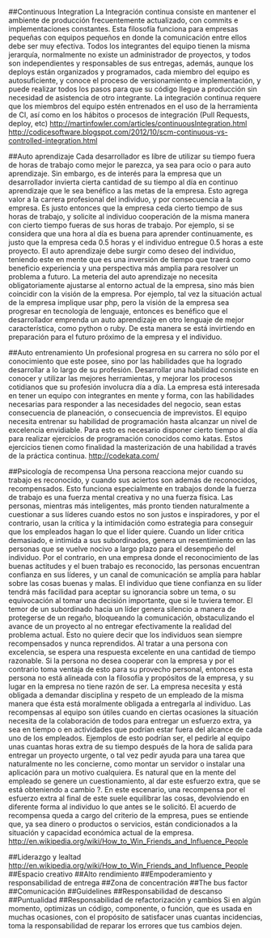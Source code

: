 ##Continuous Integration
La Integración continua consiste en mantener el ambiente de producción frecuentemente actualizado, con commits e implementaciones constantes.
Esta filosofía funciona para empresas pequeñas con equipos pequeños en donde la comunicación entre ellos debe ser muy efectiva.
Todos los integrantes del equipo tienen la misma jerarquía, normalmente no existe un administrador de proyectos, y todos son independientes y responsables de sus entregas, además, aunque los deploys están organizados y programados, cada miembro del equipo es autosuficiente, y conoce el proceso de versionamiento e implementación, y puede realizar todos los pasos para que su código llegue a producción sin necesidad de asistencia de otro integrante.
La integración continua requere que los miembros del equipo estén entrenados en el uso de la herramienta de CI, así como en los hábitos o procesos de integración (Pull Requests, deploy, etc)
http://martinfowler.com/articles/continuousIntegration.html
http://codicesoftware.blogspot.com/2012/10/scm-continuous-vs-controlled-integration.html


##Auto aprendizaje
Cada desarrollador es libre de utilizar su tiempo fuera de horas de trabajo como mejor le parezca, ya sea para ocio o para auto aprendizaje. Sin embargo, es de interés para la empresa que un desarrollador invierta cierta cantidad de su tiempo al día en continuo aprendizaje que le sea benéfico a las metas de la empresa. Esto agrega valor a la carrera profesional del individuo, y por consecuencia a la empresa.
Es  justo entonces que la empresa ceda cierto tiempo de sus horas de trabajo, y solicite al individuo cooperación de la misma manera con cierto tiempo fueras de sus horas de trabajo. Por ejemplo, si se considera que una hora al día es buena para aprender continuamente, es justo que la empresa ceda 0.5 horas y el individuo entregue 0.5 horas a este proyecto.
El auto aprendizaje debe surgir como deseo del individuo, teniendo este en mente que es una inversión de tiempo que traerá como beneficio experiencia y una perspectiva más amplia para resolver un problema a futuro.
La meteria del auto aprendizaje no necesita obligatoriamente ajustarse al entorno actual de la empresa, sino más bien coincidir con la visión de la empresa. Por ejemplo, tal vez la situación actual de la empresa implique usar php, pero la visión de la empresa sea progresar en tecnología de lenguaje, entonces es benéfico que el desarrollador emprenda un auto aprendizaje en otro lenguaje de mejor característica, como python o ruby. De esta manera se está invirtiendo en preparación para el futuro próximo de la empresa y el individuo.

##Auto entrenamiento
Un profesional progresa en su carrera no sólo por el conocimiento que este posee, sino por las habilidades que ha logrado desarrollar a lo largo de su profesión. Desarrollar una habilidad consiste en conocer y utilizar las mejores herramientas, y mejorar los procesos cotidianos que su profesión involucra día a día.
La empresa está interesada en tener un equipo con integrantes en mente y forma, con las habilidades necesarias para responder a las necesidades del negocio, sean estas consecuencia de planeación, o consecuencia de imprevistos.
El equipo necesita entrenar su habilidad de programación hasta alcanzar un nivel de excelencia envidiable.
Para esto es necesario disponer cierto tiempo al día para realizar ejercicios de programación conocidos como katas. Estos ejercicios tienen como finalidad la masterización de una habilidad a través de la práctica continua.
http://codekata.com/

##Psicología de recompensa
Una persona reacciona mejor cuando su trabajo es reconocido, y cuando sus aciertos son además de reconocidos, recompensados.
Esto funciona especialmente en trabajos donde la fuerza de trabajo es una fuerza mental creativa y no una fuerza física. Las personas, mientras más inteligentes, más pronto tienden naturalmente a cuestionar a sus líderes cuando estos no son justos e inspiradores, y por el contrario, usan la crítica y la intimidación como estrategia para conseguir que los empleados hagan lo que el líder quiere. Cuando un líder critica demasiado, e intimida a sus subordinados, genera un resentimiento en las personas que se vuelve nocivo a largo plazo para el desempeño del individuo.
Por el contrario, en una empresa donde el reconocimiento de las buenas actitudes y el buen trabajo es reconocido, las personas encuentran confianza en sus líderes, y un canal de comunicación se amplía para hablar sobre las cosas buenas y malas.
El individuo que tiene confianza en su líder tendrá más facilidad para aceptar su ignorancia sobre un tema, o su equivocación al tomar una decisión importante, que si le tuviera temor.
El temor de un subordinado hacia un líder genera silencio a manera de protegerse de un regaño, bloqueando la comunicación, obstaculizando el avance de un proyecto al no entregar efectivamente la realidad del problema actual.
Esto no quiere decir que los individuos sean siempre recompensados y nunca reprendidos.
Al tratar a una persona con excelencia, se espera una respuesta excelente en una cantidad de tiempo razonable. Si la persona no desea cooperar con la empresa y por el contrario toma ventaja de esto para su provecho personal, entonces esta persona no está alineada con la filosofía y propósitos de la empresa, y su lugar en la empresa no tiene razón de ser.
La empresa necesita y está obligada a demandar disciplina y respeto de un empleado de la misma manera que ésta está moralmente obligada a entregarla al individuo.
Las recompensas al equipo son útiles cuando en ciertas ocasiones la situación necesita de la colaboración de todos para entregar un esfuerzo extra, ya sea en tiempo o en actividades que podrían estar fuera del alcance de cada uno de los empleados. Ejemplos de esto podrían ser, el pedirle al equipo unas cuantas horas extra de su tiempo después de la hora de salida para entregar un proyecto urgente, o tal vez pedir ayuda para una tarea que naturalmente no les concierne, como montar un servidor o instalar una aplicación para un motivo cualquiera.
Es natural que en la mente del empleado se genere un cuestionamiento, al dar este esfuerzo extra, que se está obteniendo a cambio ?. En este escenario, una recompensa por el esfuerzo extra al final de este suele equilibrar las cosas, devolviendo en diferente forma al individuo lo que antes se le solicitó.
El acuerdo de recompensa queda a cargo del criterio de la empresa, pues se entiende que, ya sea dinero o productos o servicios, están condicionados a la situación y capacidad económica actual de la empresa.
http://en.wikipedia.org/wiki/How_to_Win_Friends_and_Influence_People

##Liderazgo y lealtad
http://en.wikipedia.org/wiki/How_to_Win_Friends_and_Influence_People
##Espacio creativo
##Alto rendimiento
##Empoderamiento y responsabilidad de entrega
##Zona de concentración
##The bus factor
##Comunicación
##Guidelines
##Responsabilidad de descanso
##Puntualidad
##Responsabilidad de refactorización y cambios
Si en algún momento, optimizas un código, componente, o función, que es usada en muchas ocasiones, con el propósito de satisfacer unas cuantas incidencias, toma la responsabilidad de reparar los errores que tus cambios dejen.